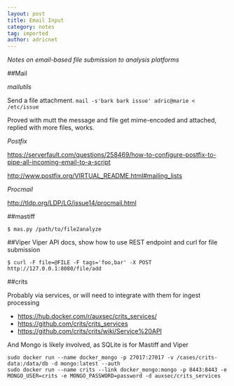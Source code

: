 ```yaml
---
layout: post
title: Email Input
category: notes
tag: imported
author: adricnet
---
```


_Notes on email-based file submission to analysis platforms_

##Mail

*mailutils*

Send a file attachment.
``` mail -s'bark bark issue' adric@marie < /etc/issue ```

Proved with mutt the message and file get mime-encoded and attached, replied with more files, works.

*Postfix*

https://serverfault.com/questions/258469/how-to-configure-postfix-to-pipe-all-incoming-email-to-a-script

http://www.postfix.org/VIRTUAL_README.html#mailing_lists

*Procmail*

http://tldp.org/LDP/LG/issue14/procmail.html

##mastiff

```$ mas.py /path/to/file2analyze```

##Viper
Viper API docs, show how to use REST endpoint and curl for file submission

```$ curl -F file=@FILE -F tags='foo,bar' -X POST http://127.0.0.1:8080/file/add```

##crits

Probably via services, or will need to integrate with them for ingest processing

* https://hub.docker.com/r/auxsec/crits_services/
* https://github.com/crits/crits_services
* https://github.com/crits/crits/wiki/Service%20API

And Mongo is likely involved, as SQLite is for Mastiff and Viper

```
sudo docker run --name docker_mongo -p 27017:27017 -v /cases/crits-data:/data/db -d mongo:latest --auth
sudo docker run --name crits --link docker_mongo:mongo -p 8443:8443 -e MONGO_USER=crits -e MONGO_PASSWORD=password -d auxsec/crits_services
```
